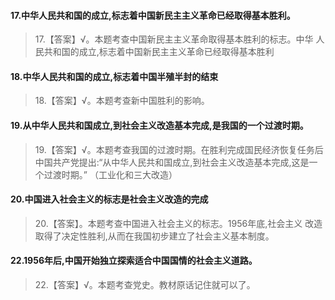 #### 17.中华人民共和国的成立,标志着中国新民主主义革命已经取得基本胜利。
>   17.【答案】√。本题考查中国新民主主义革命取得基本胜利的标志。中华
    人民共和国的成立,标志着中国新民主主义革命已经取得基本胜利

#### 18.中华人民共和国的成立,标志着中国半殖半封的结束
>   18.【答案】√。本题考查新中国胜利的影响。

#### 19.从中华人民共和国成立,到社会主义改造基本完成,是我国的一个过渡时期。
>   19.【答案】√。本题考查我国的过渡时期。在胜利完成国民经济恢复任务后
    中国共产党提出:“从中华人民共和国成立,到社会主义改造基本完成,这是一个过渡时期。”
    （工业化和三大改造）
    
#### 20.中国进入社会主义的标志是社会主义改造的完成
>   20.【答案】。本题考查中国进入社会主义的标志。1956年底,社会主义
    改造取得了决定性胜利,从而在我国初步建立了社会主义基本制度。

#### 22.1956年后,中国开始独立探索适合中国国情的社会主义道路。
>   22.【答案】√。本题考查党史。教材原话记住就可以了。






























